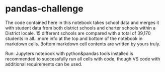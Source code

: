 # pandas-challenge

The code contained here in this notebook takes school data and merges it with student data from both district schools and charter schools within a District locale.
15 different schools are compared with a total of 39,170 students in all...more info at the top and bottom of the notebook in markdown cells. Bottom markdown cell contents are written by yours truly.

Run: 
Jupyters notebook with python&pandas tools installed is recommended to successfully run all cells with code, though VS code with additional requirements can be used. 
